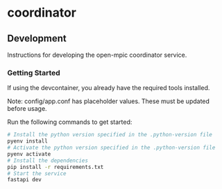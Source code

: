 # coordinator

## Development

Instructions for developing the open-mpic coordinator service.

### Getting Started

If using the devcontainer, you already have the required tools installed.

Note: config/app.conf has placeholder values. These must be updated before usage.

Run the following commands to get started:

```bash
# Install the python version specified in the .python-version file
pyenv install
# Activate the python version specified in the .python-version file
pyenv activate
# Install the dependencies
pip install -r requirements.txt
# Start the service
fastapi dev
```